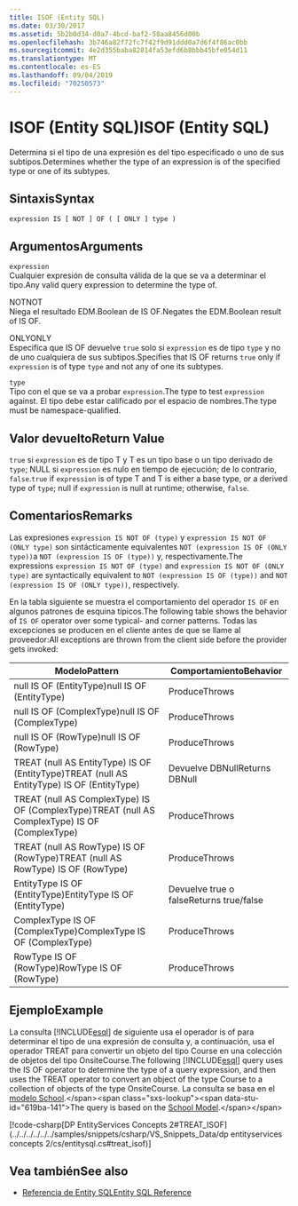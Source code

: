```yaml
---
title: ISOF (Entity SQL)
ms.date: 03/30/2017
ms.assetid: 5b2b0d34-d0a7-4bcd-baf2-58aa8456d00b
ms.openlocfilehash: 3b746a82f72fc7f42f9d91ddd0a7d6f4f86ac0bb
ms.sourcegitcommit: 4e2d355baba82814fa53efd6b8bbb45bfe054d11
ms.translationtype: MT
ms.contentlocale: es-ES
ms.lasthandoff: 09/04/2019
ms.locfileid: "70250573"
---
```

# <a name="isof-entity-sql"></a><span data-ttu-id="619ba-102">ISOF (Entity SQL)</span><span class="sxs-lookup"><span data-stu-id="619ba-102">ISOF (Entity SQL)</span></span>
<span data-ttu-id="619ba-103">Determina si el tipo de una expresión es del tipo especificado o uno de sus subtipos.</span><span class="sxs-lookup"><span data-stu-id="619ba-103">Determines whether the type of an expression is of the specified type or one of its subtypes.</span></span>  
  
## <a name="syntax"></a><span data-ttu-id="619ba-104">Sintaxis</span><span class="sxs-lookup"><span data-stu-id="619ba-104">Syntax</span></span>  
  
```  
expression IS [ NOT ] OF ( [ ONLY ] type )  
```  
  
## <a name="arguments"></a><span data-ttu-id="619ba-105">Argumentos</span><span class="sxs-lookup"><span data-stu-id="619ba-105">Arguments</span></span>  
 `expression`  
 <span data-ttu-id="619ba-106">Cualquier expresión de consulta válida de la que se va a determinar el tipo.</span><span class="sxs-lookup"><span data-stu-id="619ba-106">Any valid query expression to determine the type of.</span></span>  
  
 <span data-ttu-id="619ba-107">NOT</span><span class="sxs-lookup"><span data-stu-id="619ba-107">NOT</span></span>  
 <span data-ttu-id="619ba-108">Niega el resultado EDM.Boolean de IS OF.</span><span class="sxs-lookup"><span data-stu-id="619ba-108">Negates the EDM.Boolean result of IS OF.</span></span>  
  
 <span data-ttu-id="619ba-109">ONLY</span><span class="sxs-lookup"><span data-stu-id="619ba-109">ONLY</span></span>  
 <span data-ttu-id="619ba-110">Especifica que IS OF devuelve `true` solo si `expression` es de tipo `type` y no de uno cualquiera de sus subtipos.</span><span class="sxs-lookup"><span data-stu-id="619ba-110">Specifies that IS OF returns `true` only if `expression` is of type `type` and not any of one its subtypes.</span></span>  
  
 `type`  
 <span data-ttu-id="619ba-111">Tipo con el que se va a probar `expression`.</span><span class="sxs-lookup"><span data-stu-id="619ba-111">The type to test `expression` against.</span></span> <span data-ttu-id="619ba-112">El tipo debe estar calificado por el espacio de nombres.</span><span class="sxs-lookup"><span data-stu-id="619ba-112">The type must be namespace-qualified.</span></span>  
  
## <a name="return-value"></a><span data-ttu-id="619ba-113">Valor devuelto</span><span class="sxs-lookup"><span data-stu-id="619ba-113">Return Value</span></span>  
 <span data-ttu-id="619ba-114">`true` si `expression` es de tipo T y T es un tipo base o un tipo derivado de `type`; NULL si `expression` es nulo en tiempo de ejecución; de lo contrario, `false`.</span><span class="sxs-lookup"><span data-stu-id="619ba-114">`true` if `expression` is of type T and T is either a base type, or a derived type of `type`; null if `expression` is null at runtime; otherwise, `false`.</span></span>  
  
## <a name="remarks"></a><span data-ttu-id="619ba-115">Comentarios</span><span class="sxs-lookup"><span data-stu-id="619ba-115">Remarks</span></span>  
 <span data-ttu-id="619ba-116">Las expresiones `expression IS NOT OF (type)` y `expression IS NOT OF (ONLY type)` son sintácticamente equivalentes `NOT (expression IS OF (ONLY type))`a `NOT (expression IS OF (type))` y, respectivamente.</span><span class="sxs-lookup"><span data-stu-id="619ba-116">The expressions `expression IS NOT OF (type)` and `expression IS NOT OF (ONLY type)` are syntactically equivalent to `NOT (expression IS OF (type))` and `NOT (expression IS OF (ONLY type))`, respectively.</span></span>  
  
 <span data-ttu-id="619ba-117">En la tabla siguiente se muestra el comportamiento del operador `IS OF` en algunos patrones de esquina típicos.</span><span class="sxs-lookup"><span data-stu-id="619ba-117">The following table shows the behavior of `IS OF` operator over some typical- and corner patterns.</span></span> <span data-ttu-id="619ba-118">Todas las excepciones se producen en el cliente antes de que se llame al proveedor:</span><span class="sxs-lookup"><span data-stu-id="619ba-118">All exceptions are thrown from the client side before the provider gets invoked:</span></span>  
  
|<span data-ttu-id="619ba-119">Modelo</span><span class="sxs-lookup"><span data-stu-id="619ba-119">Pattern</span></span>|<span data-ttu-id="619ba-120">Comportamiento</span><span class="sxs-lookup"><span data-stu-id="619ba-120">Behavior</span></span>|  
|-------------|--------------|  
|<span data-ttu-id="619ba-121">null IS OF (EntityType)</span><span class="sxs-lookup"><span data-stu-id="619ba-121">null IS OF (EntityType)</span></span>|<span data-ttu-id="619ba-122">Produce</span><span class="sxs-lookup"><span data-stu-id="619ba-122">Throws</span></span>|  
|<span data-ttu-id="619ba-123">null IS OF (ComplexType)</span><span class="sxs-lookup"><span data-stu-id="619ba-123">null IS OF (ComplexType)</span></span>|<span data-ttu-id="619ba-124">Produce</span><span class="sxs-lookup"><span data-stu-id="619ba-124">Throws</span></span>|  
|<span data-ttu-id="619ba-125">null IS OF (RowType)</span><span class="sxs-lookup"><span data-stu-id="619ba-125">null IS OF (RowType)</span></span>|<span data-ttu-id="619ba-126">Produce</span><span class="sxs-lookup"><span data-stu-id="619ba-126">Throws</span></span>|  
|<span data-ttu-id="619ba-127">TREAT (null AS EntityType) IS OF (EntityType)</span><span class="sxs-lookup"><span data-stu-id="619ba-127">TREAT (null AS EntityType) IS OF (EntityType)</span></span>|<span data-ttu-id="619ba-128">Devuelve DBNull</span><span class="sxs-lookup"><span data-stu-id="619ba-128">Returns DBNull</span></span>|  
|<span data-ttu-id="619ba-129">TREAT (null AS ComplexType) IS OF (ComplexType)</span><span class="sxs-lookup"><span data-stu-id="619ba-129">TREAT (null AS ComplexType) IS OF (ComplexType)</span></span>|<span data-ttu-id="619ba-130">Produce</span><span class="sxs-lookup"><span data-stu-id="619ba-130">Throws</span></span>|  
|<span data-ttu-id="619ba-131">TREAT (null AS RowType) IS OF (RowType)</span><span class="sxs-lookup"><span data-stu-id="619ba-131">TREAT (null AS RowType) IS OF (RowType)</span></span>|<span data-ttu-id="619ba-132">Produce</span><span class="sxs-lookup"><span data-stu-id="619ba-132">Throws</span></span>|  
|<span data-ttu-id="619ba-133">EntityType IS OF (EntityType)</span><span class="sxs-lookup"><span data-stu-id="619ba-133">EntityType IS OF (EntityType)</span></span>|<span data-ttu-id="619ba-134">Devuelve true o false</span><span class="sxs-lookup"><span data-stu-id="619ba-134">Returns true/false</span></span>|  
|<span data-ttu-id="619ba-135">ComplexType IS OF (ComplexType)</span><span class="sxs-lookup"><span data-stu-id="619ba-135">ComplexType IS OF (ComplexType)</span></span>|<span data-ttu-id="619ba-136">Produce</span><span class="sxs-lookup"><span data-stu-id="619ba-136">Throws</span></span>|  
|<span data-ttu-id="619ba-137">RowType IS OF (RowType)</span><span class="sxs-lookup"><span data-stu-id="619ba-137">RowType IS OF (RowType)</span></span>|<span data-ttu-id="619ba-138">Produce</span><span class="sxs-lookup"><span data-stu-id="619ba-138">Throws</span></span>|  
  
## <a name="example"></a><span data-ttu-id="619ba-139">Ejemplo</span><span class="sxs-lookup"><span data-stu-id="619ba-139">Example</span></span>  
 <span data-ttu-id="619ba-140">La consulta [!INCLUDE[esql](../../../../../../includes/esql-md.md)] de siguiente usa el operador is of para determinar el tipo de una expresión de consulta y, a continuación, usa el operador TREAT para convertir un objeto del tipo Course en una colección de objetos del tipo OnsiteCourse.</span><span class="sxs-lookup"><span data-stu-id="619ba-140">The following [!INCLUDE[esql](../../../../../../includes/esql-md.md)] query uses the IS OF operator to determine the type of a query expression, and then uses the TREAT operator to convert an object of the type Course to a collection of objects of the type OnsiteCourse.</span></span> <span data-ttu-id="619ba-141">La consulta se basa en el [modelo School](https://docs.microsoft.com/previous-versions/dotnet/netframework-4.0/bb896300(v=vs.100)).</span><span class="sxs-lookup"><span data-stu-id="619ba-141">The query is based on the [School Model](https://docs.microsoft.com/previous-versions/dotnet/netframework-4.0/bb896300(v=vs.100)).</span></span>  
  
 [!code-csharp[DP EntityServices Concepts 2#TREAT_ISOF](../../../../../../samples/snippets/csharp/VS_Snippets_Data/dp entityservices concepts 2/cs/entitysql.cs#treat_isof)]  
  
## <a name="see-also"></a><span data-ttu-id="619ba-142">Vea también</span><span class="sxs-lookup"><span data-stu-id="619ba-142">See also</span></span>

- [<span data-ttu-id="619ba-143">Referencia de Entity SQL</span><span class="sxs-lookup"><span data-stu-id="619ba-143">Entity SQL Reference</span></span>](entity-sql-reference.md)
